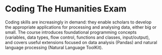 # Coding The Humanities Exam

Coding skills are increasingly in demand: they enable scholars to develop the appropriate applications for processing and analysing data, either big or small.
The course introduces foundational programming concepts (variables, data types, flow control, functions and classes, input/output), and covers useful extensions focused on data analysis (Pandas) and natural language processing (Natural Language ToolKit).
